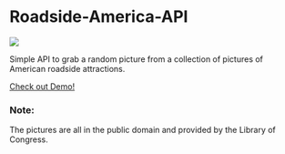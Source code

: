 # Roadside-America-API

<img src="https://roadside-america.dumbprojects.com/images/roadside-america.jpg"/>

Simple API to grab a random picture from a collection of pictures of American roadside attractions. 

[Check out Demo!](https://roadside-america.dumbprojects.com/demo/)

### Note:
The pictures are all in the public domain and provided by the Library of Congress.
